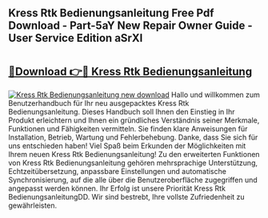 ## Kress Rtk Bedienungsanleitung Free Pdf Download - Part-5aY New Repair Owner Guide - User Service Edition aSrXI

# <h2><a href="http://df46iy.blite.top/?on=Kress+Rtk+Bedienungsanleitung">🔗Download 👉🔴 Kress Rtk Bedienungsanleitung</a></h2>

[![Kress Rtk Bedienungsanleitung new download](https://i.imgur.com/lujVjoI.png)](http://df46iy.blite.top/?on=Kress+Rtk+Bedienungsanleitung)
Hallo und willkommen zum Benutzerhandbuch für Ihr neu ausgepacktes Kress Rtk Bedienungsanleitung. Dieses Handbuch soll Ihnen den Einstieg in Ihr Produkt erleichtern und Ihnen ein gründliches Verständnis seiner Merkmale, Funktionen und Fähigkeiten vermitteln. Sie finden klare Anweisungen für Installation, Betrieb, Wartung und Fehlerbehebung. Danke, dass Sie sich für uns entschieden haben! Viel Spaß beim Erkunden der Möglichkeiten mit Ihrem neuen Kress Rtk Bedienungsanleitung! Zu den erweiterten Funktionen von Kress Rtk Bedienungsanleitung gehören mehrsprachige Unterstützung, Echtzeitübersetzung, anpassbare Einstellungen und automatische Synchronisierung, auf die alle über die Benutzeroberfläche zugegriffen und angepasst werden können. Ihr Erfolg ist unsere Priorität Kress Rtk BedienungsanleitungDD. Wir sind bestrebt, Ihre vollste Zufriedenheit zu gewährleisten.
